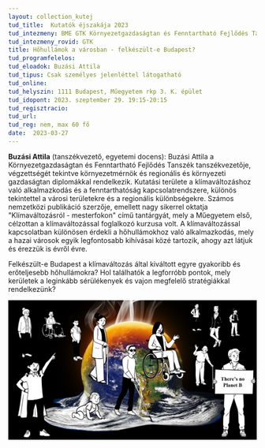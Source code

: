 ```yaml
---
layout: collection_kutej
tud_title:  Kutatók éjszakája 2023
tud_intezmeny: BME GTK Környezetgazdaságtan és Fenntartható Fejlődés Tanszék
tud_intezmeny_rovid: GTK
title: Hőhullámok a városban - felkészült-e Budapest?
tud_programfelelos: 
tud_eloadok: Buzási Attila
tud_tipus: Csak személyes jelenléttel látogatható
tud_online: 
tud_helyszin: 1111 Budapest, Műegyetem rkp 3. K. épület
tud_idopont: 2023. szeptember 29. 19:15-20:15
tud_regisztracio: 
tud_url: 
tud_reg: nem, max 60 fő
date:  2023-03-27
---
```


**Buzási Attila** (tanszékvezető, egyetemi docens): Buzási Attila a Környezetgazdaságtan és Fenntartható Fejlődés Tanszék tanszékvezetője, végzettségét tekintve környezetmérnök és regionális és környezeti gazdaságtan diplomákkal rendelkezik. Kutatási területe a klímaváltozáshoz való alkalmazkodás és a fenntarthatóság kapcsolatrendszere, különös tekintettel a városi területekre és a regionális különbségekre. Számos nemzetközi publikáció szerzője, emellett nagy sikerrel oktatja "Klímaváltozásról - mesterfokon" című tantárgyát, mely a Műegyetem első, célzottan a klímaváltozással foglalkozó kurzusa volt. A klímaváltozással kapcsolatban különösen érdekli a hőhullámokhoz való alkalmazkodás, mely a hazai városok egyik legfontosabb kihívásai közé tartozik, ahogy azt látjuk és érezzük is évről évre.

Felkészült-e Budapest a klímaváltozás által kiváltott egyre gyakoribb és erőteljesebb hőhullámokra? Hol találhatók a legforróbb pontok, mely kerületek a leginkább sérülékenyek és vajon megfelelő stratégiákkal rendelkezünk? 


![Hőhullámok a városban - felkészült-e Budapest?](../2023/images/hohullamok-a-varosban-felkeszult-e-budapest.jpg)
